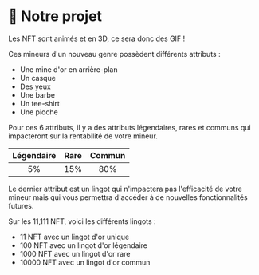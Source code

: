 # 📌  Notre projet

Les NFT sont animés et en 3D, ce sera donc des GIF !

Ces mineurs d'un nouveau genre possèdent différents attributs :

* Une mine d'or en arrière-plan
* Un casque
* Des yeux
* Une barbe
* Un tee-shirt
* Une pioche

Pour ces 6 attributs, il y a des attributs légendaires, rares et communs qui impacteront sur la rentabilité de votre mineur.

| Légendaire | Rare | Commun |
| :--------: | :--: | :----: |
|     5%     |  15% |   80%  |

Le dernier attribut est un lingot qui n'impactera pas l'efficacité de votre mineur mais qui vous permettra d'accéder à de nouvelles fonctionnalités futures.

Sur les 11,111 NFT, voici les différents lingots :

* 11 NFT avec un lingot d'or unique
* 100 NFT avec un lingot d'or légendaire
* 1000 NFT avec un lingot d'or rare
* 10000 NFT avec un lingot d'or commun
